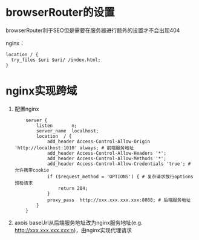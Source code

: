 # browserRouter的设置

browserRouter利于SEO但是需要在服务器进行额外的设置才不会出现404

nginx：

```
location / {
  try_files $uri $uri/ /index.html;
}
```

# nginx实现跨域
1. 配置nginx
    
    ```
        server {
            listen       n;
            server_name  localhost;
            location  / {
                add_header Access-Control-Allow-Origin 'http://localhost:1010' always; # 前端服务地址
                add_header Access-Control-Allow-Headers '*';
                add_header Access-Control-Allow-Methods '*';
                add_header Access-Control-Allow-Credentials 'true'; # 允许携带cookie
                if ($request_method = 'OPTIONS') { # 复杂请求放行options预检请求
                    return 204;
                }
                proxy_pass  http://xxx.xxx.xxx.xxx:8088; # 后端服务地址 
            }		    
        }
    ```
2. axois baseUrl从后端服务地址改为nginx服务地址(e.g. http://xxx.xxx.xxx.xxx:n)，由nginx实现代理请求

